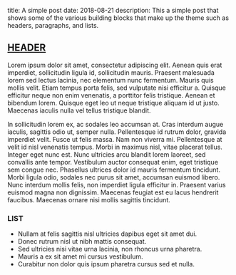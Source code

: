 title: A simple post
date: 2018-08-21
description: This a simple post that shows some of the various building blocks that make up the theme such as headers, paragraphs, and lists.

## [HEADER](#anchor)

Lorem ipsum dolor sit amet, consectetur adipiscing elit. Aenean quis erat imperdiet, sollicitudin ligula id, sollicitudin mauris. Praesent malesuada lorem sed lectus lacinia, nec elementum nunc fermentum. Mauris quis mollis velit. Etiam tempus porta felis, sed vulputate nisi efficitur a. Quisque efficitur neque non enim venenatis, a porttitor felis tristique. Aenean et bibendum lorem. Quisque eget leo ut neque tristique aliquam id ut justo. Maecenas iaculis nulla vel tellus tristique blandit.

In sollicitudin lorem ex, ac sodales leo accumsan at. Cras interdum augue iaculis, sagittis odio ut, semper nulla. Pellentesque id rutrum dolor, gravida imperdiet velit. Fusce ut felis massa. Nam non viverra mi. Pellentesque at velit id nisl venenatis tempus. Morbi in maximus nisl, vitae placerat tellus. Integer eget nunc est. Nunc ultricies arcu blandit lorem laoreet, sed convallis ante tempor. Vestibulum auctor consequat enim, eget tristique sem congue nec. Phasellus ultrices dolor id mauris fermentum tincidunt. Morbi ligula odio, sodales nec purus sit amet, accumsan euismod libero. Nunc interdum mollis felis, non imperdiet ligula efficitur in. Praesent varius euismod magna non dignissim. Maecenas feugiat est eu lacus hendrerit faucibus. Maecenas ornare nisi mollis sagittis tincidunt.

### LIST

-   Nullam at felis sagittis nisl ultricies dapibus eget sit amet dui.
-   Donec rutrum nisl ut nibh mattis consequat.
-   Sed ultricies nisi vitae urna lacinia, non rhoncus urna pharetra.
-   Mauris a ex sit amet mi cursus vestibulum.
-   Curabitur non dolor quis ipsum pharetra cursus sed et nulla.
